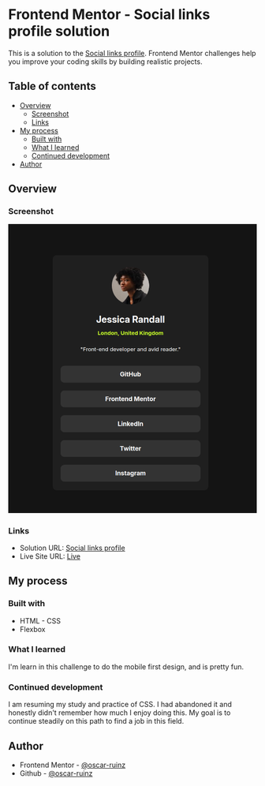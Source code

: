 # Frontend Mentor - Social links profile solution

This is a solution to the [Social links profile](https://www.frontendmentor.io/challenges/social-links-profile-UG32l9m6dQ). Frontend Mentor challenges help you improve your coding skills by building realistic projects. 

## Table of contents

- [Overview](#overview)
  - [Screenshot](#screenshot)
  - [Links](#links)
- [My process](#my-process)
  - [Built with](#built-with)
  - [What I learned](#what-i-learned)
  - [Continued development](#continued-development)
- [Author](#author)

## Overview

### Screenshot

![](./assets/images/image.png)

### Links

- Solution URL: [Social links profile](https://www.frontendmentor.io/solutions/social-links-profile---mobile-first---flexbox-BSDpTAScVr)
- Live Site URL: [Live](https://social-links-profile-ruinz.netlify.app/)

## My process

### Built with
- HTML - CSS
- Flexbox

### What I learned

I'm learn in this challenge to do the mobile first design, and is pretty fun.

### Continued development

I am resuming my study and practice of CSS. I had abandoned it and honestly didn't remember how much I enjoy doing this. My goal is to continue steadily on this path to find a job in this field.


## Author
- Frontend Mentor - [@oscar-ruinz](https://www.frontendmentor.io/profile/oscar-ruinz)
- Github - [@oscar-ruinz](https://github.com/oscar-ruinz)

